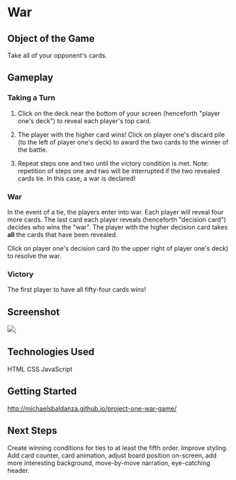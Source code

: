 # War

## Object of the Game

Take all of your opponent's cards.

## Gameplay

### Taking a Turn

1. Click on the deck near the bottom of your screen (henceforth "player one's deck") to reveal each player's top card.

1. The player with the higher card wins! Click on player one's discard pile (to the left of player one's deck) to award the two cards to the winner of the battle.

1. Repeat steps one and two until the victory condition is met. Note: repetition of steps one and two will be interrupted if the two revealed cards tie. In this case, a war is declared!

### War

In the event of a tie, the players enter into war. Each player will reveal four more cards. The last card each player reveals (henceforth "decision card") decides who wins the "war". The player with the higher decision card takes **all** the cards that have been revealed.

Click on player one's decision card (to the upper right of player one's deck) to resolve the war.

### Victory

The first player to have all fifty-four cards wins!

## Screenshot

![](war-screenshot.jpg);

## Technologies Used

HTML
CSS
JavaScript

## Getting Started

http://michaelsbaldanza.github.io/project-one-war-game/


## Next Steps

Create winning conditions for ties to at least the fifth order.
Improve styling. Add card counter, card animation, adjust board position on-screen, add more interesting background, move-by-move narration, eye-catching header.